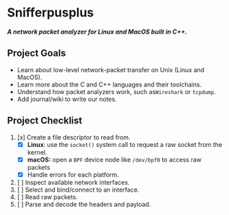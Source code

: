 # **Snifferpusplus**

***A network packet analyzer for Linux and MacOS built in C++.***


## **Project Goals**

- Learn about low-level network-packet transfer on Unix (Linux and MacOS).
- Learn more about the C and C++ languages and their toolchains.
- Understand how packet analyzers work, such as`Wireshark` or `tcpdump`.
- Add journal/wiki to write our notes.


## **Project Checklist**

1. [x] Create a file descriptor to read from.
    - [x] **Linux**: use the `socket()` system call to request a raw socket from the kernel.
    - [x] **macOS:** open a `BPF` device node like `/dev/bpf0` to access raw packets
    - [x] Handle errors for each platform.
2. [ ] Inspect available network interfaces.
3. [ ] Select and bind/connect to an interface.
4. [ ] Read raw packets.
5. [ ] Parse and decode the headers and payload.
